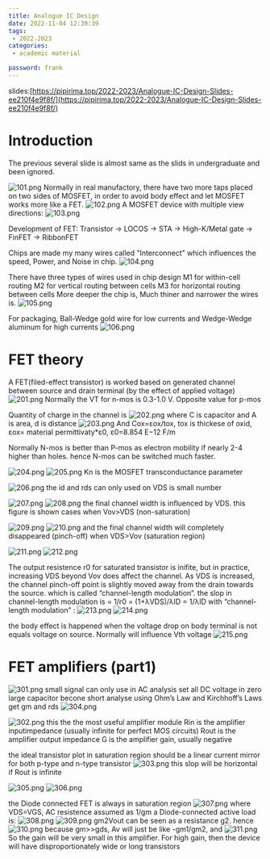 ```yaml
---
title: Analogue IC Design
date: 2022-11-04 12:39:39
tags:
 - 2022-2023
categories: 
 - academic material

password: frank
---
```


slides:[https://pipirima.top/2022-2023/Analogue-IC-Design-Slides-ee210f4e9f8f/](https://pipirima.top/2022-2023/Analogue-IC-Design-Slides-ee210f4e9f8f/)

# Introduction
The previous several slide is almost same as the slids in undergraduate and been ignored.

![101.png](101.png)
Normally in real manufactory, there have two more taps placed on two sides of MOSFET, in order to avoid body effect and let MOSFET works more like a FET.
![102.png](102.png)
A MOSFET device with multiple view directions:
![103.png](103.png)

Development of FET:
Transistor -> LOCOS -> STA -> High-K/Metal gate -> FinFET -> RibbonFET

Chips are made my many wires called "Interconnect" which influences the speed, Power, and Noise in chip.
![104.png](104.png)

There have three types of wires used in chip design
M1 for within-cell routing
M2 for vertical routing between cells
M3 for horizontal routing between cells
More deeper the chip is, Much thiner and narrower the wires is.
![105.png](105.png)

For packaging, Ball-Wedge gold wire for low currents and Wedge-Wedge aluminum for high currents
![106.png](106.png)

# FET theory
A FET(filed-effect transistor) is worked based on generated channel between source and drain terminal (by the effect of applied voltage)
![201.png](201.png)
Normally the VT for n-mos is 0.3-1.0 V. Opposite value for p-mos

Quantity of charge in the channel is
![202.png](202.png)
where C is capacitor and A is area, d is distance
![203.png](203.png)
And Cox=εox/tox, tox is thickese of oxid, εox= material permittivaty*ε0, ε0=8.854 E−12 F/m

Normally N-mos is better than P-mos as electron mobility if nearly 2-4 higher than holes. hence N-mos can be switched much faster.

![204.png](204.png)
![205.png](205.png)
Kn is the MOSFET transconductance parameter

![206.png](206.png)
the id and rds can only used on VDS is small number

![207.png](207.png)
![208.png](208.png)
the final channel width is influenced by VDS. this figure is shown cases when Vov>VDS (non-saturation)

![209.png](209.png)
![210.png](210.png)
and the final channel width will completely disappeared (pinch-off) when VDS>Vov (saturation region)

![211.png](211.png)
![212.png](212.png)

The output resistence r0 for saturated transistor is inifite, but in practice, increasing VDS beyond Vov does affect the channel. As VDS is increased, the channel pinch-off point is slightly moved away from the drain towards the source. which is called “channel-length modulation”.
the slop in channel-length modulation is = 1/r0 = (1+λVDS)/λID = 1/λID
with “channel-length modulation” :
![213.png](213.png)
![214.png](214.png)

the body effect is happened when the voltage drop on body terminal is not equals voltage on source.
Normally will influence Vth voltage
![215.png](215.png)

# FET amplifiers (part1)
![301.png](301.png)
small signal can only use in AC analysis
set all DC voltage in zero
large capacitor becone short
analyse using Ohm’s Law and Kirchhoff’s Laws
get gm and rds
![304.png](304.png)

![302.png](302.png)
this the the most useful amplifier module
Rin is the amplifier inputimpedance (usually infinite for perfect MOS circuits)
Rout is the amplifier output impedance
G is the amplifier gain, usually negative

the ideal transistor plot in saturation region should be a linear current mirror for both p-type and n-type transistor
![303.png](303.png)
this slop will be horizontal if Rout is infinite

![305.png](305.png)
![306.png](306.png)

the Diode connected FET is always in saturation region
![307.png](307.png)
where VDS=VGS, AC resistence assumed as 1/gm
a Diode-connected active load is:
![308.png](308.png)
![309.png](309.png)
gm2Vout can be seen as a resistance g2. hence
![310.png](310.png)
because gm>>gds, 
Av will just be like -gm1/gm2, and
![311.png](311.png)
So the gain will be very small in this amplifier. For high gain, then the device will have disproportionately wide or long transistors